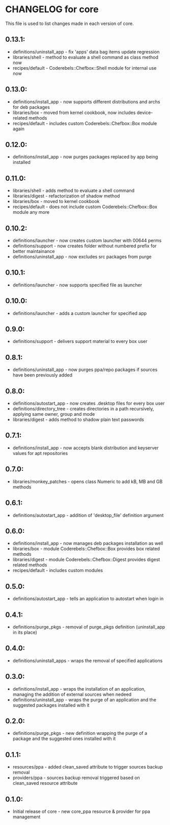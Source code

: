 # CHANGELOG for core

This file is used to list changes made in each version of core.

## 0.13.1:

* definitions/uninstall_app - fix 'apps' data bag items update regression
* libraries/shell           - method to evaluate a shell command as class method now
* recipes/default           - Coderebels::Chefbox::Shell module for internal use now

## 0.13.0:

* definitions/install_app - now supports different distributions and archs for deb packages
* libraries/box           - moved from kernel cookbook, now includes device-related methods
* recipes/default         - includes custom Coderebels::Chefbox::Box module again

## 0.12.0:

* definitions/install_app - now purges packages replaced by app being installed

## 0.11.0:

* libraries/shell  - adds method to evaluate a shell command
* libraries/digest - refactorization of shadow method
* libraries/box    - moved to kernel cookbook
* recipes/default  - does not include custom Coderebels::Chefbox::Box module any more

## 0.10.2:

* definitions/launcher - now creates custom launcher with 00644 perms
* definitions/support - now creates folder without numbered prefix for better maintainance
* definitions/uninstall_app - now excludes src packages from purge

## 0.10.1:

* definitions/launcher - now supports specified file as launcher

## 0.10.0:

* definitions/launcher - adds a custom launcher for specified app

## 0.9.0:

* definitions/support - delivers support material to every box user

## 0.8.1:

* definitions/uninstall_app - now purges ppa/repo packages if sources have been previously added

## 0.8.0:

* definitions/autostart_app - now creates .desktop files for every box user
* definitions/directory_tree - creates directories in a path recursively, applying same owner, group and mode
* libraries/digest - adds method to shadow plain text passwords

## 0.7.1:

* definitions/install_app - now accepts blank distribution and keyserver values for apt repositories

## 0.7.0:

* libraries/monkey_patches - opens class Numeric to add kB, MB and GB methods

## 0.6.1:

* definitions/autostart_app - addition of 'desktop_file' definition argument

## 0.6.0:

* definitions/install_app - now manages deb packages installation as well
* libraries/box - module Coderebels::Chefbox::Box provides box related methods
* libraries/digest - module Coderebels::Chefbox::Digest provides digest related methods
* recipes/default - includes custom modules

## 0.5.0:

* definitions/autostart_app - tells an application to autostart when login in

## 0.4.1:

* definitions/purge_pkgs - removal of purge_pkgs definition (uninstall_app in its place)

## 0.4.0:

* definitions/uninstall_apps - wraps the removal of specified applications

## 0.3.0:

* definitions/install_app - wraps the installation of an application, managing the addition of external sources when nedeed
* definitions/uninstall_app - wraps the purge of an application and the suggested packages installed with it

## 0.2.0:

* definitions/purge_pkgs - new definition wrapping the purge of a package and the suggested ones installed with it

## 0.1.1:

* resources/ppa - added clean_saved attribute to trigger sources backup removal
* providers/ppa - sources backup removal triggered based on clean_saved resource attribute

## 0.1.0:

* Initial release of core - new core_ppa resource & provider for ppa management

